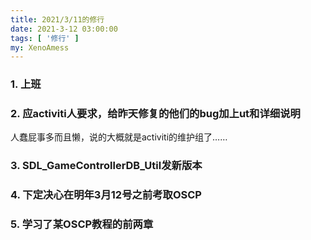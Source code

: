 ```yaml
---
title: 2021/3/11的修行
date: 2021-3-12 03:00:00
tags: [ '修行' ]
my: XenoAmess
---
```


### 1. 上班

### 2. 应activiti人要求，给昨天修复的他们的bug加上ut和详细说明

人蠢屁事多而且懒，说的大概就是activiti的维护组了……

### 3. SDL_GameControllerDB_Util发新版本

### 4. 下定决心在明年3月12号之前考取OSCP

### 5. 学习了某OSCP教程的前两章
